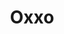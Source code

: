 ---
title: "Oxxo"
url: /san-luis-rio-colorado/oxxo-avenida-francisco-eusebio-kino/
shop: Lebensmittel
---